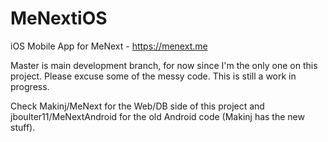 MeNextiOS
=========

iOS Mobile App for MeNext - https://menext.me

Master is main development branch, for now since I'm the only one on this project.  Please excuse some of the messy code.  This is still a work in progress.

Check Makinj/MeNext for the Web/DB side of this project and jboulter11/MeNextAndroid for the old Android code (Makinj has the new stuff).

